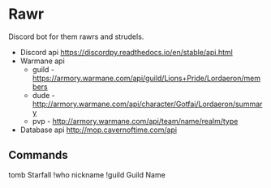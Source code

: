 # Rawr
Discord bot for them rawrs and strudels.

* Discord api   https://discordpy.readthedocs.io/en/stable/api.html
* Warmane api
  * guild - https://armory.warmane.com/api/guild/Lions+Pride/Lordaeron/members
  * dude - http://armory.warmane.com/api/character/Gotfai/Lordaeron/summary
  * pvp - http://armory.warmane.com/api/team/name/realm/type
* Database api   http://mop.cavernoftime.com/api

## Commands
tomb
Starfall
!who nickname
!guild Guild Name
